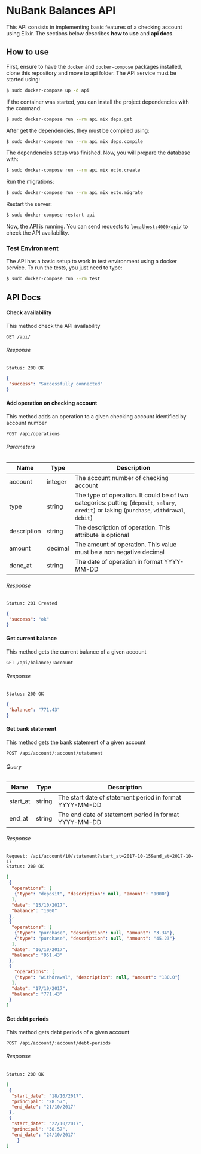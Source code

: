 # NuBank Balances API

This API consists in implementing basic features of a checking account using Elixir. The sections below describes **how to use** and **api docs**.

## How to use

First, ensure to have the `docker` and `docker-compose` packages installed, clone this repository and move to api folder. The API service must be started using:
```bash
$ sudo docker-compose up -d api
```
If the container was started, you can install the project dependencies with the command:
```bash
$ sudo docker-compose run --rm api mix deps.get
```
After get the dependencies, they must be compiled using:
```bash
$ sudo docker-compose run --rm api mix deps.compile
```
The dependencies setup was finished. Now, you will prepare the database with:
```bash
$ sudo docker-compose run --rm api mix ecto.create
```
Run the migrations:
```bash
$ sudo docker-compose run --rm api mix ecto.migrate
```
Restart the server:
```bash
$ sudo docker-compose restart api
```
Now, the API is running. You can send requests to [`localhost:4000/api/`](http://localhost:4000/api/) to check the API availability.

### Test Environment
The API has a basic setup to work in test environment using a docker service. To run the tests, you just need to type:
```bash
$ sudo docker-compose run --rm test
```

## API Docs

#### Check availability
This method check the API availability
```
GET /api/
```
###### Response
```
Status: 200 OK
```
```json
{
 "success": "Successfully connected"
}
```

#### Add operation on checking account
This method adds an operation to a given checking account identified by account number
```
POST /api/operations
```
###### Parameters
Name | Type | Description
------------ | ------------- | -------------
account | integer | The account number of checking account
type | string | The type of operation. It could be of two categories: putting (`deposit`, `salary`, `credit`) or taking (`purchase`, `withdrawal`, `debit`)
description | string | The description of operation. This attribute is optional
amount | decimal | The amount of operation. This value must be a non negative decimal
done_at | string | The date of operation in format YYYY-MM-DD

###### Response
```
Status: 201 Created
```
```json
{
 "success": "ok"
}
```

#### Get current balance
This method gets the current balance of a given account
```
GET /api/balance/:account
```

###### Response
```
Status: 200 OK
```
```json
{
 "balance": "771.43"
}
```

#### Get bank statement
This method gets the bank statement of a given account
```
POST /api/account/:account/statement
```
###### Query
Name | Type | Description
------------ | ------------- | -------------
start_at | string | The start date of statement period in format YYYY-MM-DD
end_at | string | The end date of statement period in format YYYY-MM-DD

###### Response
```
Request: /api/account/10/statement?start_at=2017-10-15&end_at=2017-10-17
Status: 200 OK
```
```json
[
 {
  "operations": [
   {"type": "deposit", "description": null, "amount": "1000"}
  ],
  "date": "15/10/2017",
  "balance": "1000"
 },
 {
  "operations": [
   {"type": "purchase", "description": null, "amount": "3.34"},
   {"type": "purchase", "description": null, "amount": "45.23"}
  ],
  "date": "16/10/2017",
  "balance": "951.43"
 },
 {
   "operations": [
   {"type": "withdrawal", "description": null, "amount": "180.0"}
  ],
  "date": "17/10/2017",
  "balance": "771.43"
 }
]
```

#### Get debt periods
This method gets debt periods of a given account
```
POST /api/account/:account/debt-periods
```

###### Response
```
Status: 200 OK
```
```json
[
 {
  "start_date": "18/10/2017",
  "principal": "28.57",
  "end_date": "21/10/2017"
 },
 {
  "start_date": "22/10/2017",
  "principal": "38.57",
  "end_date": "24/10/2017"
	}
]
```
